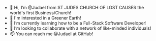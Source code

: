 - 👋 Hi, I’m @Judael from ST JUDES CHURCH OF LOST CAUSES the world's first Business/Church!
- 👀 I'm interested in a Greener Earth!
- 🌱 I’m currently learning how to be a Full-Stack Software Developer!
- 💞️ I’m looking to collaborate with a network of like-minded individuals!
- 📫 You can reach me @Judael at GitHub!

<!---
Judael/Judael is a ✨ special ✨ repository because its `README.md` (this file) appears on your GitHub profile.
You can click the Preview link to take a look at your changes.
--->

